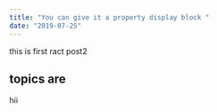 ```yaml
---
title: "You can give it a property display block "
date: "2019-07-25"
---
```


this is first ract post2 

## topics are

hii